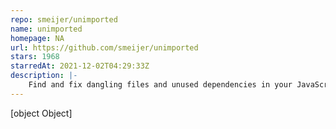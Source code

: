 ```yaml
---
repo: smeijer/unimported
name: unimported
homepage: NA
url: https://github.com/smeijer/unimported
stars: 1968
starredAt: 2021-12-02T04:29:33Z
description: |-
    Find and fix dangling files and unused dependencies in your JavaScript projects.
---
```


[object Object]
